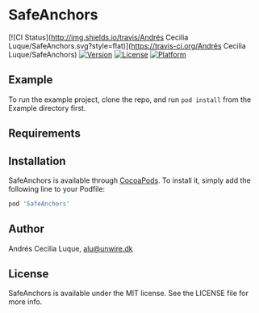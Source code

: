 # SafeAnchors

[![CI Status](http://img.shields.io/travis/Andrés Cecilia Luque/SafeAnchors.svg?style=flat)](https://travis-ci.org/Andrés Cecilia Luque/SafeAnchors)
[![Version](https://img.shields.io/cocoapods/v/SafeAnchors.svg?style=flat)](http://cocoapods.org/pods/SafeAnchors)
[![License](https://img.shields.io/cocoapods/l/SafeAnchors.svg?style=flat)](http://cocoapods.org/pods/SafeAnchors)
[![Platform](https://img.shields.io/cocoapods/p/SafeAnchors.svg?style=flat)](http://cocoapods.org/pods/SafeAnchors)

## Example

To run the example project, clone the repo, and run `pod install` from the Example directory first.

## Requirements

## Installation

SafeAnchors is available through [CocoaPods](http://cocoapods.org). To install
it, simply add the following line to your Podfile:

```ruby
pod 'SafeAnchors'
```

## Author

Andrés Cecilia Luque, alu@unwire.dk

## License

SafeAnchors is available under the MIT license. See the LICENSE file for more info.
